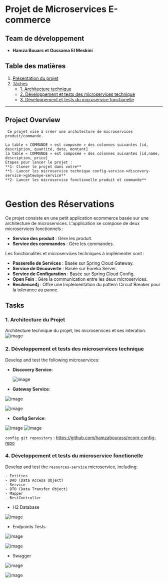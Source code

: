 # Projet de Microservices E-commerce

## Team de développement
- **Hamza Bouars et Oussama El Meskini**



## Table des matières
1. [Présentation du projet](#présentation-du-projet)
2. [Tâches](#tâches)
   - [1. Architecture technique](#1-architecture-technique)
   - [2. Développement et tests des microservices technique](#2-développement-technique-et-tests-des-microservices)
   - [3. Développement et tests du microservice fonctionelle ](#3-développement-et-tests-du-service-de-ressources)

---
## Project Overview

```
 Ce projet vise à créer une architecture de microservices produit/commande.

La table « COMMANDE » est composée » des colonnes suivantes [id, 
description, quantité, date, montant]
la table « COMMANDE » est composée » des colonnes suivantes [id,name,
description, price]
Etapes pour lancer le projet :
**1- Cloner le projet dans votre**
**1- Lancer les microservice technique config-service->discovery-service->gatewaye-service**
**2- Lancer les microservice fonctionelle produit et commande**


```
# Gestion des Réservations

Ce projet consiste en une petit application ecommerce basée sur une architecture de microservices. L'application se compose de deux microservices fonctionnels :

- **Service des produit** : Gère les produit.
- **Service des commandes** : Gère les commandes.


Les fonctionalités et microservices techniques à implémenter sont :

- **Passerelle de Services** : Basée sur Spring Cloud Gateway.
- **Service de Découverte** : Basée sur Eureka Server.
- **Service de Configuration** : Basée sur Spring Cloud Config.
- **Open Fein** : Gère la communication entre les  deux microservices.
- **Resilience4j** : Offre une Implementation du pattern Circuit Breaker pour la tolerance au panne.
  
## Tasks

### 1. Architecture du Projet

Architecture technique du projet, les microservices et ses interation.
![image](https://github.com/hamzabourass/DEVOIR-N-1-Module-JEE/assets/105117343/571fee24-4f40-4ba3-acec-e6003cce6335)
### 2. Développement et tests des microservices technique

Develop and test the following microservices:

- **Discovery Service**:

  ![image](https://github.com/hamzabourass/DEVOIR-N-1-Module-JEE/assets/105117343/5071c6aa-19de-44cb-981c-a01ddddbe2f4)


- **Gateway Service**:

![image](https://github.com/hamzabourass/DEVOIR-N-1-Module-JEE/assets/105117343/cd13ccb9-c803-40cb-84b1-d560348bd098)

![image](https://github.com/hamzabourass/DEVOIR-N-1-Module-JEE/assets/105117343/875abaca-0e2a-4421-968c-2f31abc10cfd)

  
- **Config Service**:

![image](https://github.com/hamzabourass/DEVOIR-N-1-Module-JEE/assets/105117343/e09f4d1f-5ce0-4225-b203-fb4b1edb3eff) ![image](https://github.com/hamzabourass/DEVOIR-N-1-Module-JEE/assets/105117343/5166fb4c-88a8-4329-a7a7-a8838de325eb)



`config git repository` : https://github.com/hamzabourass/ecom-config-repo

### 4. Développement et tests du microservice fonctionelle

Develop and test the `resources-service` microservice, including:

```
- Entities
- DAO (Data Access Object)
- Service
- DTO (Data Transfer Object)
- Mapper
- RestController
```

* H2 Database
  
![image](https://github.com/hamzabourass/DEVOIR-N-1-Module-JEE/assets/105117343/a3bc142d-e720-4fb3-bc4b-e67ea82eff5c)

* Endpoints Tests
  
![image](https://github.com/hamzabourass/DEVOIR-N-1-Module-JEE/assets/105117343/97dce648-dacb-4b77-8f6d-0557eb825b44)

![image](https://github.com/hamzabourass/DEVOIR-N-1-Module-JEE/assets/105117343/6a141c3e-9a83-419b-8b10-512055e9bcc7)

* Swagger

![image](https://github.com/hamzabourass/DEVOIR-N-1-Module-JEE/assets/105117343/c74ea983-c2f3-460c-a2a5-63cdec811f15)

![image](https://github.com/hamzabourass/DEVOIR-N-1-Module-JEE/assets/105117343/d95dfdda-7d2e-47ca-9b4a-fa1c99d9d31e)



